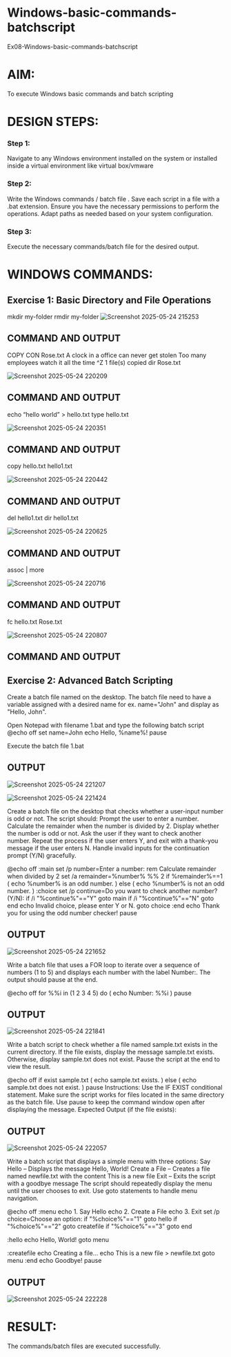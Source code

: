 # Windows-basic-commands-batchscript
Ex08-Windows-basic-commands-batchscript

# AIM:
To execute Windows basic commands and batch scripting

# DESIGN STEPS:

### Step 1:

Navigate to any Windows environment installed on the system or installed inside a virtual environment like virtual box/vmware 

### Step 2:

Write the Windows commands / batch file . Save each script in a file with a .bat extension. Ensure you have the necessary permissions to perform the operations. Adapt paths as needed based on your system configuration.
### Step 3:

Execute the necessary commands/batch file for the desired output. 




# WINDOWS COMMANDS:
## Exercise 1: Basic Directory and File Operations
mkdir my-folder
rmdir my-folder
![Screenshot 2025-05-24 215253](https://github.com/user-attachments/assets/8f413fef-2214-400e-8a62-986ae7639336)

## COMMAND AND OUTPUT
COPY CON Rose.txt
A clock in a office can never get stolen
Too many employees watch it all the time
^Z
1 file(s) copied
dir Rose.txt

![Screenshot 2025-05-24 220209](https://github.com/user-attachments/assets/efb73e03-2a8a-46ee-b63a-aeaee598030a)

## COMMAND AND OUTPUT
echo “hello world” > hello.txt
type hello.txt

![Screenshot 2025-05-24 220351](https://github.com/user-attachments/assets/14bd1387-e3c4-482c-b469-d7b052a7f529)

## COMMAND AND OUTPUT
copy hello.txt hello1.txt

![Screenshot 2025-05-24 220442](https://github.com/user-attachments/assets/aea92769-e545-4697-a7e8-37ddb70bb426)

## COMMAND AND OUTPUT
del hello1.txt
dir hello1.txt

![Screenshot 2025-05-24 220625](https://github.com/user-attachments/assets/43775296-18e0-4f37-b1a8-cae8c9ca987a)

## COMMAND AND OUTPUT
assoc | more

![Screenshot 2025-05-24 220716](https://github.com/user-attachments/assets/6dc88484-4948-4cf4-8824-588a27ea7e6b)

## COMMAND AND OUTPUT
fc hello.txt Rose.txt

![Screenshot 2025-05-24 220807](https://github.com/user-attachments/assets/c0c45d4e-7e9f-4387-b2ca-c28ac75b8cee)

## COMMAND AND OUTPUT

## Exercise 2: Advanced Batch Scripting
Create a batch file named on the desktop. The batch file need to have a variable assigned with a desired name for ex. name="John" and display as "Hello, John".

Open Notepad with filename 1.bat and type the following batch script
@echo off
set name=John
echo Hello, %name%!
pause

Execute the batch file 1.bat

## OUTPUT

![Screenshot 2025-05-24 221207](https://github.com/user-attachments/assets/34d6d25e-1c15-4d7b-80c7-ba49bbde05dd)

![Screenshot 2025-05-24 221424](https://github.com/user-attachments/assets/e4eb38e6-3815-4609-b17a-c16e19d5838c)


Create a batch file  on the desktop that checks whether a user-input number is odd or not. The script should:
Prompt the user to enter a number.
Calculate the remainder when the number is divided by 2.
Display whether the number is odd or not.
Ask the user if they want to check another number.
Repeat the process if the user enters Y, and exit with a thank-you message if the user enters N.
Handle invalid inputs for the continuation prompt (Y/N) gracefully.

@echo off
:main
set /p number=Enter a number: 
rem Calculate remainder when divided by 2
set /a remainder=%number% %% 2
if %remainder%==1 (
    echo %number% is an odd number.
) else (
    echo %number% is not an odd number.
)
:choice
set /p continue=Do you want to check another number? (Y/N): 
if /i "%continue%"=="Y" goto main
if /i "%continue%"=="N" goto end
echo Invalid choice, please enter Y or N.
goto choice
:end
echo Thank you for using the odd number checker!
pause

## OUTPUT

![Screenshot 2025-05-24 221652](https://github.com/user-attachments/assets/cf7cf321-29b7-41d2-b3d8-9208c2e37ae0)



Write a batch file that uses a FOR loop to iterate over a sequence of numbers (1 to 5) and displays each number with the label Number:. The output should pause at the end.

@echo off
for %%i in (1 2 3 4 5) do (
    echo Number: %%i
)
pause

## OUTPUT

![Screenshot 2025-05-24 221841](https://github.com/user-attachments/assets/507647cf-6fe1-4846-9aad-30b6cdfeb6ad)



Write a batch script to check whether a file named sample.txt exists in the current directory. If the file exists, display the message sample.txt exists. Otherwise, display sample.txt does not exist. Pause the script at the end to view the result.

@echo off
if exist sample.txt (
    echo sample.txt exists.
) else (
    echo sample.txt does not exist.
)
pause
Instructions:
Use the IF EXIST conditional statement.
Make sure the script works for files located in the same directory as the batch file.
Use pause to keep the command window open after displaying the message.
Expected Output (if the file exists):

## OUTPUT

![Screenshot 2025-05-24 222057](https://github.com/user-attachments/assets/99deb1c1-610f-4580-ada3-3f37395c3e3c)

Write a batch script that displays a simple menu with three options:
Say Hello – Displays the message Hello, World!
Create a File – Creates a file named newfile.txt with the content This is a new file
Exit – Exits the script with a goodbye message
The script should repeatedly display the menu until the user chooses to exit. Use goto statements to handle menu navigation.

@echo off
:menu
echo 1. Say Hello
echo 2. Create a File
echo 3. Exit
set /p choice=Choose an option: 
if "%choice%"=="1" goto hello
if "%choice%"=="2" goto createfile
if "%choice%"=="3" goto end

:hello
echo Hello, World!
goto menu

:createfile
echo Creating a file...
echo This is a new file > newfile.txt
goto menu
:end
echo Goodbye!
pause


## OUTPUT

![Screenshot 2025-05-24 222228](https://github.com/user-attachments/assets/9fa97c62-d619-4a29-bc1b-32ac1581eb06)

# RESULT:
The commands/batch files are executed successfully.

